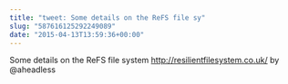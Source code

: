 ```yaml
---
title: "tweet: Some details on the ReFS file sy"
slug: "587616125292249089"
date: "2015-04-13T13:59:36+00:00"
---
```

Some details on the ReFS file system http://resilientfilesystem.co.uk/ by @aheadless